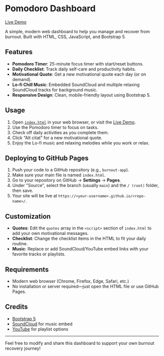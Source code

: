 # Pomodoro Dashboard

[Live Demo](https://adavidoaiei.github.io/https://github.com/adavidoaiei/pomodoro-application/)

A simple, modern web dashboard to help you manage and recover from burnout. Built with HTML, CSS, JavaScript, and Bootstrap 5.

## Features

- **Pomodoro Timer**: 25-minute focus timer with start/reset buttons.
- **Daily Checklist**: Track daily self-care and productivity habits.
- **Motivational Quote**: Get a new motivational quote each day (or on demand).
- **Lo-fi Chill Music**: Embedded SoundCloud and multiple relaxing SoundCloud tracks for background music.
- **Responsive Design**: Clean, mobile-friendly layout using Bootstrap 5.

## Usage

1. Open [`index.html`](index.html) in your web browser, or visit the [Live Demo](https://adavidoaiei.github.io/pomodoro-application/).
2. Use the Pomodoro timer to focus on tasks.
3. Check off daily activities as you complete them.
4. Click "Alt citat" for a new motivational quote.
5. Enjoy the Lo-fi music and relaxing melodies while you work or relax.

## Deploying to GitHub Pages

1. Push your code to a GitHub repository (e.g., `burnout-app`).
2. Make sure your main file is named `index.html`.
3. Go to your repository on GitHub → **Settings** → **Pages**.
4. Under "Source", select the branch (usually `main`) and the `/ (root)` folder, then save.
5. Your site will be live at `https://<your-username>.github.io/<repo-name>/`.

## Customization

- **Quotes**: Edit the `quotes` array in the `<script>` section of `index.html` to add your own motivational messages.
- **Checklist**: Change the checklist items in the HTML to fit your daily routine.
- **Music**: Replace or add SoundCloud/YouTube embed links with your favorite tracks or playlists.

## Requirements

- Modern web browser (Chrome, Firefox, Edge, Safari, etc.)
- No installation or server required—just open the HTML file or use GitHub Pages.

## Credits

- [Bootstrap 5](https://getbootstrap.com/)
- [SoundCloud](https://soundcloud.com/) for music embed
- [YouTube](https://youtube.com/) for playlist options

---

Feel free to modify and share this dashboard to support your own burnout recovery journey!
